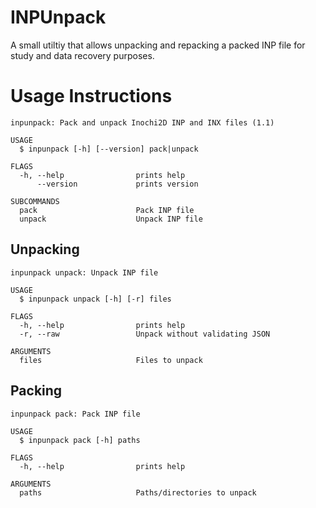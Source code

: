 # INPUnpack
A small utiltiy that allows unpacking and repacking a packed INP file for study and data recovery purposes.


# Usage Instructions
```
inpunpack: Pack and unpack Inochi2D INP and INX files (1.1)

USAGE
  $ inpunpack [-h] [--version] pack|unpack

FLAGS
  -h, --help                prints help
      --version             prints version

SUBCOMMANDS
  pack                      Pack INP file
  unpack                    Unpack INP file
```

## Unpacking
```
inpunpack unpack: Unpack INP file

USAGE
  $ inpunpack unpack [-h] [-r] files 

FLAGS
  -h, --help                prints help
  -r, --raw                 Unpack without validating JSON

ARGUMENTS
  files                     Files to unpack
```

## Packing
```
inpunpack pack: Pack INP file

USAGE
  $ inpunpack pack [-h] paths 

FLAGS
  -h, --help                prints help

ARGUMENTS
  paths                     Paths/directories to unpack
```